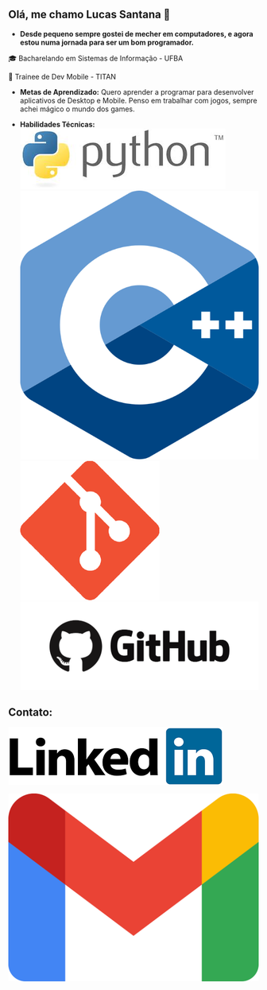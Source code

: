 ## Olá, me chamo Lucas Santana 👋

- **Desde pequeno sempre gostei de mecher em computadores, e agora estou numa jornada para ser um bom programador.**


🎓 Bacharelando em Sistemas de Informação - UFBA

📱 Trainee de Dev Mobile - TITAN



- **Metas de Aprendizado:** Quero aprender a programar para desenvolver aplicativos de Desktop e Mobile. Penso em trabalhar com jogos, sempre achei mágico o mundo dos games.

- **Habilidades Técnicas:** ![Python](imagens/python.jpg)  ![C++](imagens/c++.png)   ![Git](imagens/git.png) ![Github](imagens/github.png)  
## Contato:
[![Linkedin](imagens/linkedin.png)](https://www.linkedin.com/in/lucas-santana-7a3476300/)

[![Gmail](imagens/gmail.png)](mailto:lucassbleal9@gmail.com)

